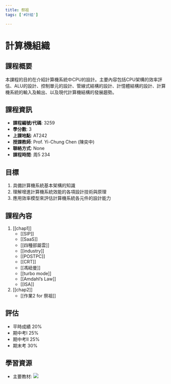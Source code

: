 ```yaml
---
title: 祭祖
tags: ['#計組']

---
```


# 計算機組織

## 課程概要
本課程的目的在介紹計算機系統中CPU的設計。主要內容包括CPU架構的效率評估、ALU的設計、控制單元的設計、管線式結構的設計、計憶體結構的設計、計算機系統的輸入及輸出、以及現代計算機結構的發展趨勢。

## 課程資訊
- **課程編號/代碼**: 3259
- **學分數**: 3
- **上課地點**: AT242
- **授課教師**: Prof. Yi-Chung Chen (陳奕中)
- **聯絡方式**: None
- **課程時間**: 周5 234

## 目標
1. 具備計算機系統基本架構的知識
2. 理解增進計算機系統效能的各項設計技術與原理
3. 應用效率模型來評估計算機系統各元件的設計能力

## 課程內容
1. [[chap1]]
    - [[SIP]]
    - [[SaaS]]
    - [[四種部屬雲]]
    - [[industry]]
    - [[POSTPC]]
    - [[CRT]]
    - [[馮紐曼]]
    - [[turbo mode]] 
    - [[Amdahl’s Law]]
    - [[ISA]] 
2. [[chap2]]
	- [[作業2 for 祭祖]]

## 評估
- 平時成績 20% 
- 期中考I 25% 
- 期中考II 25% 
- 期末考 30% 

## 學習資源
- 主要教材: 
![](H1_f8oMza.png)



